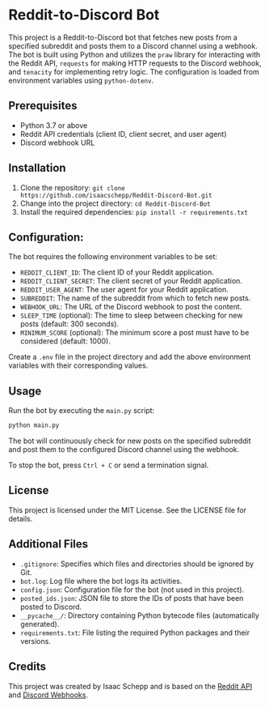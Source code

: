 # Reddit-to-Discord Bot

This project is a Reddit-to-Discord bot that fetches new posts from a specified subreddit and posts them to a Discord channel using a webhook. The bot is built using Python and utilizes the `praw` library for interacting with the Reddit API, `requests` for making HTTP requests to the Discord webhook, and `tenacity` for implementing retry logic. The configuration is loaded from environment variables using `python-dotenv`.



## Prerequisites

* Python 3.7 or above
* Reddit API credentials (client ID, client secret, and user agent)
* Discord webhook URL


## Installation

1. Clone the repository: `git clone https://github.com/isaacschepp/Reddit-Discord-Bot.git`
2. Change into the project directory: `cd Reddit-Discord-Bot`
3. Install the required dependencies: `pip install -r requirements.txt`

## Configuration:
The bot requires the following environment variables to be set:

* `REDDIT_CLIENT_ID`: The client ID of your Reddit application.
* `REDDIT_CLIENT_SECRET`: The client secret of your Reddit application.
* `REDDIT_USER_AGENT`: The user agent for your Reddit application.
* `SUBREDDIT`: The name of the subreddit from which to fetch new posts.
* `WEBHOOK_URL`: The URL of the Discord webhook to post the content.
* `SLEEP_TIME` (optional): The time to sleep between checking for new posts (default: 300 seconds).
* `MINIMUM_SCORE` (optional): The minimum score a post must have to be considered (default: 1000).

Create a `.env` file in the project directory and add the above environment variables with their corresponding values.

## Usage

Run the bot by executing the `main.py` script:

```bash
python main.py
```

The bot will continuously check for new posts on the specified subreddit and post them to the configured Discord channel using the webhook.

To stop the bot, press `Ctrl + C` or send a termination signal.

## License

This project is licensed under the MIT License. See the LICENSE file for details.

## Additional Files

* `.gitignore`: Specifies which files and directories should be ignored by Git.
* `bot.log`: Log file where the bot logs its activities.
* `config.json`: Configuration file for the bot (not used in this project).
* `posted_ids.json`: JSON file to store the IDs of posts that have been posted to Discord.
* `__pycache__/`: Directory containing Python bytecode files (automatically generated).
* `requirements.txt`: File listing the required Python packages and their versions.

## Credits
This project was created by Isaac Schepp and is based on the [Reddit API](https://www.reddit.com/dev/api/) and [Discord Webhooks](https://discord.com/developers/docs/resources/webhook).
